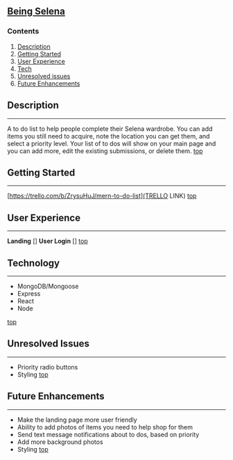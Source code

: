 ## [Being Selena](https://insertyourlinkhere)
### <a name="home"></a> **Contents**
1. [Description](#desc)
2. [Getting Started](#start)
3. [User Experience](#ui) 
4. [Tech](#tech)
5. [Unresolved issues](#issues)
6. [Future Enhancements](#stretch)
## <a name="desc"></a> **Description**
________________
A to do list to help people complete their Selena wardrobe. You can add items you still need to acquire, note the location you can get them, and select a priority level. Your list of to dos will show on your main page and you can add more, edit the existing submissions, or delete them.
[top](#home)
## <a name="start"></a> **Getting Started**
________________
[https://trello.com/b/ZrysuHuJ/mern-to-do-list](TRELLO LINK)
[top](#home)
## <a name="ui"></a> **User Experience**
________________
**Landing**
[]
**User Login**
[]
[top](#home)
## <a name="tech"></a> **Technology**
________________
* MongoDB/Mongoose
* Express
* React
* Node

[top](#home)
## <a name="issues"></a> **Unresolved Issues**
________________
* Priority radio buttons
* Styling
[top](#home)
## <a name="stretch"></a> **Future Enhancements**
________________
* Make the landing page more user friendly
* Ability to add photos of items you need to help shop for them
* Send text message notifications about to dos, based on priority
* Add more background photos
* Styling
[top](#home)